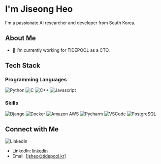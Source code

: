 # I'm Jiseong Heo

I'm a passionate AI researcher and developer from South Korea.

## About Me

- 🔭 I’m currently working for TIDEPOOL as a CTO.

## Tech Stack

### Programming Languages
![Python](https://img.shields.io/badge/Python-3776AB?style=for-the-badge&logo=python&logoColor=white)
![C](https://img.shields.io/badge/C-00599C?style=for-the-badge&logo=c&logoColor=white)
![C++](https://img.shields.io/badge/C%2B%2B-00599C?style=for-the-badge&logo=c%2B%2B&logoColor=white)
![Javascript](https://img.shields.io/badge/JavaScript-F7DF1E?style=for-the-badge&logo=javascript&logoColor=black)

### Skills
![Django](https://img.shields.io/badge/django-092E20?style=flat-square&logo=django&logoColor=white)
![Docker](https://img.shields.io/badge/Git-F05032?style=flat-square&logo=git&logoColor=white)
![Amazon AWS](https://img.shields.io/badge/Amazon%20AWS-232F3E?style=flat-square&logo=amazonaws&logoColor=white)
![Pycharm](https://img.shields.io/badge/PyCharm-000000?style=flat-square&logo=PyCharm&logoColor=white)
![VSCode](https://img.shields.io/badge/Visual%20Studio%20Code-007ACC?style=flat-square&logo=Visual%20Studio%20Code&logoColor=white)
![PostgreSQL](https://img.shields.io/badge/PostgreSQL-316192?style=for-the-badge&logo=postgresql&logoColor=white)


## Connect with Me

![LinkedIn](https://img.shields.io/badge/LinkedIn-0077B5?style=for-the-badge&logo=linkedin&logoColor=white)
- LinkedIn: [linkedin](https://www.linkedin.com/in/jsheo)
- Email: [jsheo@tidepool.kr]
